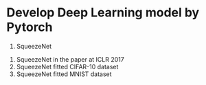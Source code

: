 # Develop Deep Learning model by Pytorch
1. SqueezeNet
  1) SqueezeNet in the paper at ICLR 2017
  2) SqueezeNet fitted CIFAR-10 dataset
  3) SqueezeNet fitted MNIST dataset
